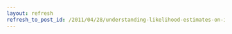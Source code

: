 ```yaml
---
layout: refresh
refresh_to_post_id: /2011/04/28/understanding-likelihood-estimates-on-intrade-com
---
```

